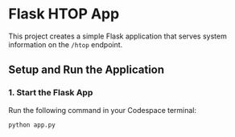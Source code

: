 # Flask HTOP App

This project creates a simple Flask application that serves system information on the `/htop` endpoint.

## **Setup and Run the Application**

### **1. Start the Flask App**
Run the following command in your Codespace terminal:

```bash
python app.py

